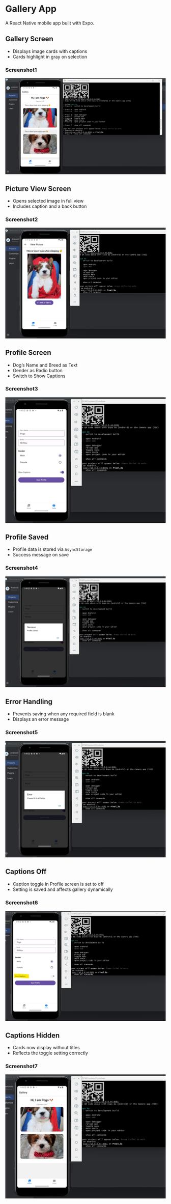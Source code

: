 # Gallery App

A React Native mobile app built with Expo.

## Gallery Screen
- Displays image cards with captions  
- Cards highlight in gray on selection
### Screenshot1 
![Gallery Screen](./screenshot1.jpg)

## Picture View Screen
- Opens selected image in full view  
- Includes caption and a back button
### Screenshot2 
![Picture View](./screenshot2.jpg)

## Profile Screen
- Dog’s Name and Breed as Text
- Gender as Radio button
- Switch to Show Captions
### Screenshot3
![Profile Screen](./screenshot3.jpg)

## Profile Saved
- Profile data is stored via `AsyncStorage`  
- Success message on save
### Screenshot4 
![Profile Saved](./screenshot4.jpg)

## Error Handling
- Prevents saving when any required field is blank  
- Displays an error message
### Screenshot5
![Error](./screenshot5.jpg)

## Captions Off
- Caption toggle in Profile screen is set to off 
- Setting is saved and affects gallery dynamically
### Screenshot6 
![Caption OFF](./screenshot6.jpg)

## Captions Hidden
- Cards now display without titles  
- Reflects the toggle setting correctly
### Screenshot7 
![Captions Hidden](./screenshot7.jpg)
